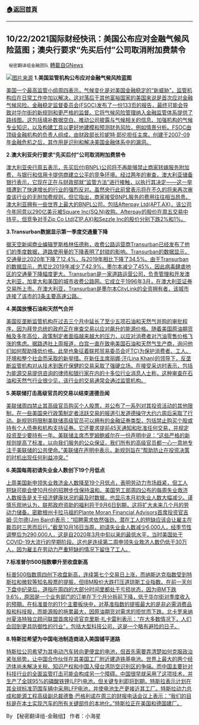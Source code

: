 ###  [:house:返回首頁](https://github.com/ourhimalayas/txt)
---


## 10/22/2021国际财经快讯：美国公布应对金融气候风险蓝图；澳央行要求“先买后付”公司取消附加费禁令
` 秘密翻译组金融团队` [轉載自GNews](https://gnews.org/zh-hans/1610784/)

![](https://assets.gnews.org/wp-content/uploads/2021/10/图片1-67.png)[图片来源](https://www.reuters.com/)
**1.美国监管机构公布应对金融气候风险蓝图**

[美国一个最高监管小组周四表示，气候变化是对美国金融稳定的“新威胁”，监管机构应在日常工作中加以解决，这对落后于其他富裕国家的美国来说是首次应对金融气候风险。金融稳定监督委员会(FSOC)发布了一份133页的报告，最终可能会导致对华尔街的新规则和更严格的监督。它将气候风险管理纳入金融监管体系提供了路线图。这包括填补数据空白、推动公司披露与气候相关的信息、加强机构的气候专业知识，以及构建工具以更好地建模和预测财务风险，例如情景分析。FSOC由顶级金融机构的负责人组成，由财政部长珍妮特·耶伦担任主席。创建于2007-09年金融危机之后，其作用是识别和解决美国金融体系中的漏洞。](https://www.reuters.com/business/finance/us-regulatory-panel-unveil-blueprint-tackling-financial-climate-risks-2021-10-21/)

**2.澳大利亚央行要求“先买后付”公司取消附加费禁令**

[澳大利亚央行周五表示，先买后付(BNPL)公司将不再能够禁止商家转嫁服务附加费，与银行和信用卡提供商建立公平的竞争环境。经过两年的审查，澳大利亚储备银行表示，它现在正在与财政部就“监管方法”进行接触，以执行其决定——这一举措遭到了快速增长的行业的强烈反对。虽然央行此前曾表示将在不久的将来再次审查该行业的无附加费规则，但它指出，商家接受BNPL服务的费用往往相当昂贵。澳大利亚拥有一些世界上最大的BNPL公司，包括Afterpay Ltd(APT.AX)，该公司今年同意以290亿美元被Square Inc(SQ.N)收购。Afterpay的股价在周五交易中持平，但竞争对手Zip Co Ltd(Z1P.AX)和Sezzle Inc的股价分别下跌2%和1%。](https://www.reuters.com/business/finance/australias-central-bank-tells-buy-now-pay-later-firms-drop-surcharge-ban-2021-10-22/)

**3.Transurban数据显示第一季度交通量下降**

[据天空新闻商业编辑罗斯格林伍德称，收费公路运营商Transurban已经发布了他们的季度数据，道路使用量的下降表明了封锁的影响。Transurban的数据显示，交通量比2020年下降了12.4%，与2019年相比下降了34.5%。由于Transurban的数据显示，悉尼比2019年减少了42.9%，墨尔本减少了45%，因此病毒肆虐地区的交通量下降幅度更大。Transurban是一家道路运营公司，负责管理和开发澳大利亚，加拿大和美国的城市收费公路网。它成立于1996年3月，在澳大利亚证券交易所上市。在澳大利亚，Transurban是墨尔本CityLink的全资拥有者，该城市连接了该市的3条主要高速公路。](https://www.skynews.com.au/business/finance/transurban-figures-show-drop-in-traffic-in-first-quarter/video/9ccb5470563dc2e3bffbbfc26eb7bfc4)

**4.美国放慢石油和天然气合并**

[美国反垄断监管机构在过去三个月中延长了至少五项石油和天然气并购的审批程序，因为拜登总统的政府正在审查交易以应对飙升的能源价格。随着美国原油期货触及多年高位，政策制定者面临越来越大的压力，以应对消费者对汽油零售价格飞涨的焦虑。据路透社上周报道，白宫一直在致电美国石油和天然气生产商，询问他们如何帮助降低价格。此举也象征着联邦贸易委员会(FTC)为保护消费者、工人、环境和整个社会而采取的新举措。在新任主席丽娜·汗(Lina Khan)的领导下，反垄断监管机构对从技术到医疗保健的交易采取了强硬立场。在接受采访时表示，包括为能源交易提供咨询的律师和银行家在内的十多位行业消息人士称，这种审查在石油和天然气行业很少见，该行业的交易通常会通过监管机构。](https://www.reuters.com/business/energy/exclusive-us-slows-down-oil-gas-mergers-sources-2021-10-21/)

**5.美联储打击高级官员的交易以结束道德丑闻**

[美联储周四禁止其高级官员购买个人股票，并公布了一系列对其投资活动的其他限制，在一些美国央行政策制定者活跃交易的报道引发道德操守大约六周后采取了行动。新规则将限制美联储高级官员可以拥有的金融证券类型，包括禁止购买个股或持有个人债券和机构支持证券。它还要求提前45天通知和批准任何交易，并规定投资至少要持有一年。美联储主席杰罗姆鲍威尔在一份声明中说：“这些严格的新规则提高了标准，以向我们服务的公众保证，我们所有的高级官员都一心一意地专注于美联储的公共使命。”美联储在声明中表示，新规则旨在“帮助防止在投资决策的时机出现任何利益冲突。”](https://www.oann.com/fed-ethics-office-cautioned-policymakers-last-year-about-personal-securities-trading-nyt/)

**6.美国每周初请失业金人数创下19个月低点**

[上周美国新申领失业救济金人数降至19个月低点，表明劳动力市场趋紧，但工人短缺可能会使10月份的招聘步伐保持温和。美国劳工部周四公布的每周失业救济人数报告是关于经济健康状况的最及时数据，也显示本月初失业人数大幅减少。谨慎乐观地认为，联邦政府资助的福利将于9月6日到期，这将扩大未来几个月的劳动力储备。密歇根州卡拉马祖的Plante Moran Financial Advisors首席投资官吉姆·贝尔德(Jim Baird)表示：“招聘需求依然强劲，潜在工人的短缺应该会让雇主在裁员时三思而后行。”截至10月16日当周，初请失业金人数减少6,000人，经季节性调整后为290,000人，这是自2020年3月中旬以来的最低水平，当时美国处于COVID-19大流行的早期阶段。这也是连续第二周申领失业救济人数仍低于30万人，因为雇主在劳动力严重短缺的情况下留住了工人。](https://www.oann.com/u-s-weekly-jobless-claims-drop-to-19-month-low/)

**7.标准普尔500指数攀升至收盘新高**

[标普500指数周四创下收盘新高，连续第七个交易日上涨，而纳斯达克指数受到特斯拉和微软等知名股票的提振，但IBM股价大跌打压道琼斯工业指数。在前一天创下盘中纪录后，道指在周四的大部分时间里都处于亏损状态，因为IBM下跌9.6%，原因是一个业务部门的订单在下个月分拆前下降，低于华尔街对季度收入的预期。在标准普尔的11个主要板块中，对基准指数的提振最大的是非必需消费品股和科技股，而能源股的拖累最大，因原油期货对需求的担忧而下跌。北卡罗来纳州夏洛特独立顾问联盟首席投资官克里斯·扎卡雷利表示：“在大多数情况下，人们会回到更具防御性的行业”，包括大型科技公司，这是一个略有避险的日子。](https://www.oann.com/futures-lower-after-tesla-ibm-quarterly-results/)

**8.特斯拉希望为中国电池制造商进入美国铺平道路**

[特斯拉公司希望为其电动汽车转向更便宜的电池，但首先需要弄清楚如何克服政治紧张局势，让中国合作伙伴在其美国工厂附近建造铁基电池。世界上最大的两个经济体尚未解决关税、知识产权和中国入侵台湾防空识别区的争端。而中国主要针对科技行业的全面监管打击可能会构成另一个障碍。中国很早就采用了这项技术，并生产了全球95%的磷酸铁锂(LFP)电池，但关键专利即将到期，特斯拉表示计划在其全球标准范围车辆中采用LFP电池，并使电池生产更接近其工厂。特斯拉动力总成和能源工程高级副总裁德鲁·巴格利诺在周三的财报电话会议上表示：“我们的目标是在本土实现汽车的所有关键部件的本地化。”特斯拉正在美国和德国建厂。](https://www.oann.com/tesla-looks-to-pave-the-way-for-chinese-battery-makers-to-come-to-u-s/)

By 【秘密翻译组-金融组】
作者：小海星
